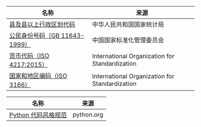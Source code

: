 | 名称 | 来源 |
| ---- | ---- |
| [县及县以上行政区划代码](http://www.stats.gov.cn/tjsj/tjbz/xzqhdm/) | 中华人民共和国国家统计局 |
| [公民身份号码（GB 11643-1999）](http://gb123.sac.gov.cn/GBCenter/gb/gbInfo?id=187) | 中国国家标准化管理委员会 |
| [货币代码（ISO 4217:2015）](https://www.iso.org/iso-4217-currency-codes.html) | International Organization for Standardization |
| [国家和地区编码（ISO 3166）](https://zh.wikipedia.org/wiki/ISO_3166) | International Organization for Standardization |


| 名称 | 来源 |
| ---- | ---- |
| [Python 代码风格规范](https://peps.python.org/pep-0008/) | python.org |
